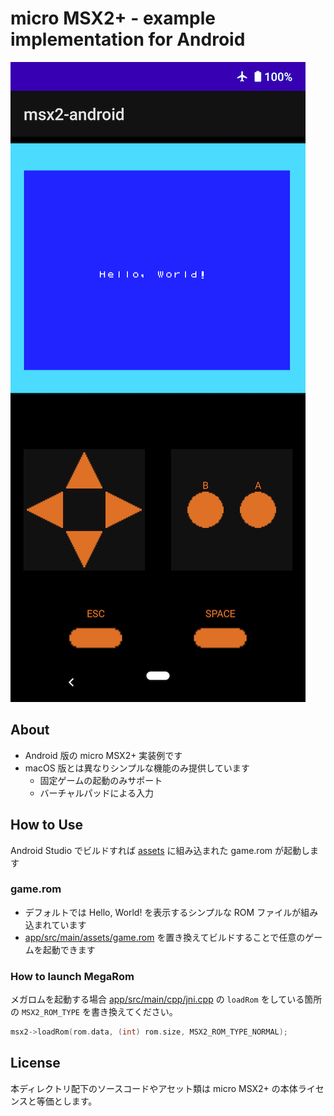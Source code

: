 # micro MSX2+ - example implementation for Android

![image](screen.png)

## About

- Android 版の micro MSX2+ 実装例です
- macOS 版とは異なりシンプルな機能のみ提供しています
  - 固定ゲームの起動のみサポート
  - バーチャルパッドによる入力

## How to Use

Android Studio でビルドすれば [assets](app/src/main/assets) に組み込まれた game.rom が起動します

### game.rom

- デフォルトでは Hello, World! を表示するシンプルな ROM ファイルが組み込まれています
- [app/src/main/assets/game.rom](app/src/main/assets/game.rom) を置き換えてビルドすることで任意のゲームを起動できます

### How to launch MegaRom

メガロムを起動する場合 [app/src/main/cpp/jni.cpp](app/src/main/cpp/jni.cpp) の `loadRom` をしている箇所の `MSX2_ROM_TYPE` を書き換えてください。

```c++
msx2->loadRom(rom.data, (int) rom.size, MSX2_ROM_TYPE_NORMAL);
```

## License

本ディレクトリ配下のソースコードやアセット類は micro MSX2+ の本体ライセンスと等価とします。
